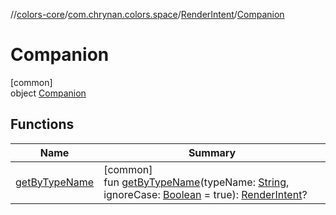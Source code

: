 //[colors-core](../../../../index.md)/[com.chrynan.colors.space](../../index.md)/[RenderIntent](../index.md)/[Companion](index.md)

# Companion

[common]\
object [Companion](index.md)

## Functions

| Name | Summary |
|---|---|
| [getByTypeName](get-by-type-name.md) | [common]<br>fun [getByTypeName](get-by-type-name.md)(typeName: [String](https://kotlinlang.org/api/latest/jvm/stdlib/kotlin/-string/index.html), ignoreCase: [Boolean](https://kotlinlang.org/api/latest/jvm/stdlib/kotlin/-boolean/index.html) = true): [RenderIntent](../index.md)? |
